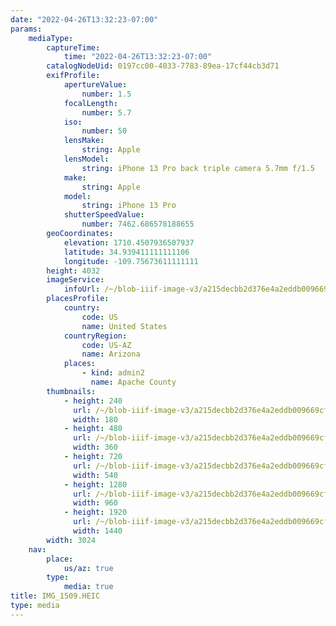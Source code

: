 ```yaml
---
date: "2022-04-26T13:32:23-07:00"
params:
    mediaType:
        captureTime:
            time: "2022-04-26T13:32:23-07:00"
        catalogNodeUid: 0197cc00-4033-7783-89ea-17cf44cb3d71
        exifProfile:
            apertureValue:
                number: 1.5
            focalLength:
                number: 5.7
            iso:
                number: 50
            lensMake:
                string: Apple
            lensModel:
                string: iPhone 13 Pro back triple camera 5.7mm f/1.5
            make:
                string: Apple
            model:
                string: iPhone 13 Pro
            shutterSpeedValue:
                number: 7462.686578188655
        geoCoordinates:
            elevation: 1710.4507936507937
            latitude: 34.939411111111106
            longitude: -109.75673611111111
        height: 4032
        imageService:
            infoUrl: /~/blob-iiif-image-v3/a215decbb2d376e4a2eddb009669cfdc1fb5b2b35a132c299fc6713d3c82e955/info.json
        placesProfile:
            country:
                code: US
                name: United States
            countryRegion:
                code: US-AZ
                name: Arizona
            places:
                - kind: admin2
                  name: Apache County
        thumbnails:
            - height: 240
              url: /~/blob-iiif-image-v3/a215decbb2d376e4a2eddb009669cfdc1fb5b2b35a132c299fc6713d3c82e955/full/180%2C240/0/default.jpg
              width: 180
            - height: 480
              url: /~/blob-iiif-image-v3/a215decbb2d376e4a2eddb009669cfdc1fb5b2b35a132c299fc6713d3c82e955/full/360%2C480/0/default.jpg
              width: 360
            - height: 720
              url: /~/blob-iiif-image-v3/a215decbb2d376e4a2eddb009669cfdc1fb5b2b35a132c299fc6713d3c82e955/full/540%2C720/0/default.jpg
              width: 540
            - height: 1280
              url: /~/blob-iiif-image-v3/a215decbb2d376e4a2eddb009669cfdc1fb5b2b35a132c299fc6713d3c82e955/full/960%2C1280/0/default.jpg
              width: 960
            - height: 1920
              url: /~/blob-iiif-image-v3/a215decbb2d376e4a2eddb009669cfdc1fb5b2b35a132c299fc6713d3c82e955/full/1440%2C1920/0/default.jpg
              width: 1440
        width: 3024
    nav:
        place:
            us/az: true
        type:
            media: true
title: IMG_1509.HEIC
type: media
---
```

